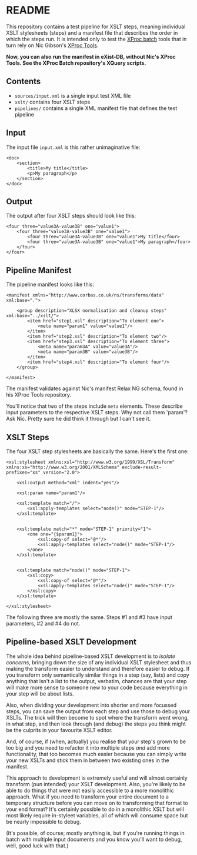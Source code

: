 # README

This repository contains a test pipeline for XSLT steps, meaning individual XSLT stylesheets (steps) and a manifest file that describes the order in which the steps run. It is intended only to test the [XProc batch](https://github.com/sgmlguru/xproc-batch) tools that in turn rely on Nic Gibson's [XProc Tools](https://github.com/Corbas/xproc-tools).

**Now, you can also run the manifest in eXist-DB, without Nic's XProc Tools. See the XProc Batch repository's XQuery scripts.**


## Contents

* `sources/input.xml` is a single input test XML file
* `xslt/` contains four XSLT steps
* `pipelines/` contains a single XML manifest file that defines the test pipeline


## Input

The input file `input.xml` is this rather unimaginative file:

```
<doc>
    <section>
        <title>My title</title>
        <p>My paragraph</p>
    </section>
</doc>
```


## Output

The output after four XSLT steps should look like this:

```
<four three="value3A-value3B" one="value1">
    <four three="value3A-value3B" one="value1">
        <four three="value3A-value3B" one="value1">My title</four>
        <four three="value3A-value3B" one="value1">My paragraph</four>
    </four>
</four>
```


## Pipeline Manifest

The pipeline manifest looks like this:

```
<manifest xmlns="http://www.corbas.co.uk/ns/transforms/data" xml:base=".">
    
    <group description="XLSX normalisation and cleanup steps" xml:base="../xslt/">
        <item href="step1.xsl" description="To element one">
            <meta name="param1" value="value1"/>
        </item>
        <item href="step2.xsl" description="To element two"/>
        <item href="step3.xsl" description="To element three">
            <meta name="param3A" value="value3A"/>
            <meta name="param3B" value="value3B"/>
        </item>
        <item href="step4.xsl" description="To element four"/>
    </group>
    
</manifest>
```

The manifest validates against Nic's manifest Relax NG schema, found in his XProc Tools repository.

You'll notice that two of the steps include `meta` elements. These describe input parameters to the respective XSLT steps. Why not call them 'param'? Ask Nic. Pretty sure he did think it through but I can't see it.


## XSLT Steps

The four XSLT step stylesheets are basically the same. Here's the first one:

```
<xsl:stylesheet xmlns:xsl="http://www.w3.org/1999/XSL/Transform" xmlns:xs="http://www.w3.org/2001/XMLSchema" exclude-result-prefixes="xs" version="2.0">
    
    <xsl:output method="xml" indent="yes"/>
    
    <xsl:param name="param1"/>
    
    <xsl:template match="/">
        <xsl:apply-templates select="node()" mode="STEP-1"/>
    </xsl:template>
    
    
    <xsl:template match="*" mode="STEP-1" priority="1">
        <one one="{$param1}">
            <xsl:copy-of select="@*"/>
            <xsl:apply-templates select="node()" mode="STEP-1"/>
        </one>
    </xsl:template>
    
    
    <xsl:template match="node()" mode="STEP-1">
        <xsl:copy>
            <xsl:copy-of select="@*"/>
            <xsl:apply-templates select="node()" mode="STEP-1"/>
        </xsl:copy>
    </xsl:template>
    
</xsl:stylesheet>
```

The following three are mostly the same. Steps #1 and #3 have input parameters, #2 and #4 do not.


## Pipeline-based XSLT Development

The whole idea behind pipeline-based XSLT development is to *isolate concerns*, bringing down the size of any individual XSLT stylesheet and thus making the transform easier to understand and therefore easier to debug. If you transform only semantically similar things in a step (say, lists) and copy anything that isn't a list to the output, verbatim, chances are that your step will make more sense to someone new to your code because everything in your step will be about lists.

Also, when dividing your development into shorter and more focussed steps, you can save the output from each step and use those to debug your XSLTs. The trick will then become to spot where the transform went wrong, in what step, and then look through (and debug) the steps you think might be the culprits in your favourite XSLT editor.

And, of course, if (when, actually) you realise that your step's grown to be too big and you need to refactor it into multiple steps *and* add more functionality, that too becomes much easier because you can simply write your new XSLTs and stick them in between two existing ones in the manifest.

This approach to development is extremely useful and will almost certainly transform (pun intended) your XSLT development. Also, you're likely to be able to do things that were not easily accessible to a more monolithic approach. What if you need to transform your entire document to a temporary structure before you can move on to transforming that format to your end format? It's certainly possible to do in a monolithic XSLT but will most likely require in-styleet variables, all of which will consume space but be nearly impossible to debug.

(It's possible, of course; mostly anything is, but if you're running things in batch with multiple input documents and you know you'll want to debug, well, good luck with that.)


